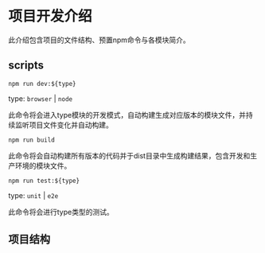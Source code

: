 # 项目开发介绍

此介绍包含项目的文件结构、预置npm命令与各模块简介。

## scripts

`npm run dev:${type}`

type: `browser` | `node`

此命令将会进入type模块的开发模式，自动构建生成对应版本的模块文件，并持续监听项目文件变化并自动构建。

`npm run build`

此命令将会自动构建所有版本的代码并于dist目录中生成构建结果，包含开发和生产环境的模块文件。

`npm run test:${type}`

type: `unit` | `e2e`

此命令将会进行type类型的测试。

## 项目结构

